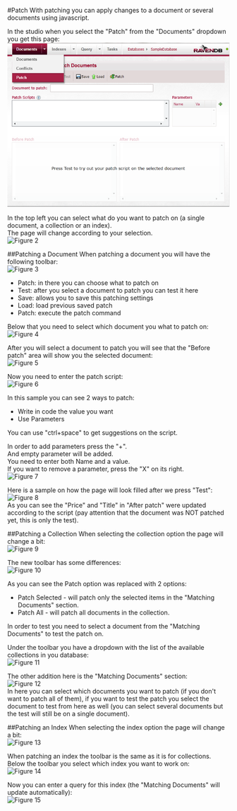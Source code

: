 #Patch
With patching you can apply changes to a document or several documents using javascript.

In the studio when you select the "Patch" from the "Documents" dropdown you get this page:
![Figure 1](Images/studio_patch_1.PNG)  

In the top left you can select what do you want to patch on (a single document, a collection or an index).  
The page will change according to your selection.  
![Figure 2](Images/studio_patch_2.PNG)  

##Patching a Document
When patching a document you will have the following toolbar:  
![Figure 3](Images/studio_patch_3.PNG)  
- Patch: in there you can choose what to patch on
- Test: after you select a document to patch you can test it here
- Save: allows you to save this patching settings
- Load: load previous saved patch
- Patch: execute the patch command

Below that you need to select which document you what to patch on:  
![Figure 4](Images/studio_patch_4.PNG)  

After you will select a document to patch you will see that the "Before patch" area will show you the selected document:  
![Figure 5](Images/studio_patch_5.PNG)  

Now you need to enter the patch script:  
![Figure 6](Images/studio_patch_6.PNG)  

In this sample you can see 2 ways to patch:  
- Write in code the value you want
- Use Parameters

You can use "ctrl+space" to get suggestions on the script.  

In order to add parameters press the "+".  
And empty parameter will be added.  
You need to enter both Name and a value.  
If you want to remove a parameter, press the "X" on its right.  
![Figure 7](Images/studio_patch_7.PNG)  

Here is a sample on how the page will look filled after we press "Test":  
![Figure 8](Images/studio_patch_8.PNG)  
As you can see the "Price" and "Title" in "After patch" were updated according to the script (pay attention that the document was NOT patched yet, this is only the test).  

##Patching a Collection
When selecting the collection option the page will change a bit:  
![Figure 9](Images/studio_patch_9.PNG)  

The new toolbar has some differences:  
![Figure 10](Images/studio_patch_10.PNG)  

As you can see the Patch option was replaced with 2 options:  

- Patch Selected - will patch only the selected items in the "Matching Documents" section.
- Patch All - will patch all documents in the collection.  

In order to test you need to select a document from the "Matching Documents" to test the patch on.

Under the toolbar you have a dropdown with the list of the available collections in you database:  
![Figure 11](Images/studio_patch_11.PNG)  

The other addition here is the "Matching Documents" section:  
![Figure 12](Images/studio_patch_12.PNG)  
In here you can select which documents you want to patch (if you don't want to patch all of them), if you want to test the patch you select the document to test from here as well (you can select several documents but the test will still be on a single document).

##Patching an Index
When selecting the index option the page will change a bit:  
![Figure 13](Images/studio_patch_13.PNG)  

When patching an index the toolbar is the same as it is for collections.  
Below the toolbar you select which index you want to work on:  
![Figure 14](Images/studio_patch_14.PNG)  

Now you can enter a query for this index (the "Matching Documents" will update automatically):  
![Figure 15](Images/studio_patch_15.PNG)  